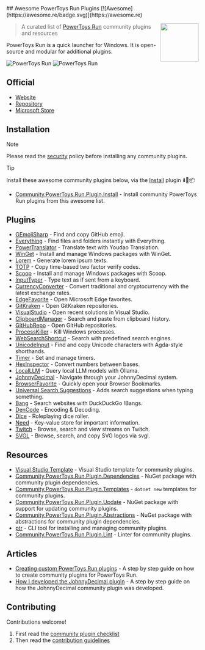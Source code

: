 <div class="github-widget" data-repo="hlaueriksson/awesome-powertoys-run-plugins"></div>
## Awesome PowerToys Run Plugins [![Awesome](https://awesome.re/badge.svg)](https://awesome.re)<!-- omit in toc -->

<!--lint disable double-link-->
[<img src="https://raw.githubusercontent.com/hlaueriksson/awesome-powertoys-run-plugins/master/powertoys-logo.png" align="right" width="100">](https://learn.microsoft.com/en-us/windows/powertoys/run)

> A curated list of [PowerToys Run](https://learn.microsoft.com/en-us/windows/powertoys/run) community plugins and resources
<!--lint enable double-link-->

PowerToys Run is a quick launcher for Windows. It is open-source and modular for additional plugins.

![PowerToys Run](https://raw.githubusercontent.com/hlaueriksson/awesome-powertoys-run-plugins/master/launcher-dark.png#gh-dark-mode-only)
![PowerToys Run](https://raw.githubusercontent.com/hlaueriksson/awesome-powertoys-run-plugins/master/launcher-light.png#gh-light-mode-only)



## Official

<!--lint disable double-link-->
- [Website](https://learn.microsoft.com/en-us/windows/powertoys/run)
- [Repository](https://github.com/microsoft/PowerToys)
- [Microsoft Store](https://apps.microsoft.com/detail/xp89dcgq3k6vld)
<!--lint enable double-link-->

## Installation

<!--lint disable no-undefined-references-->
> [!NOTE]
> Please read the [security](https://github.com/hlaueriksson/awesome-powertoys-run-plugins/blob/master/security.md) policy before installing any community plugins.
<!--lint enable no-undefined-references-->

<!--lint disable double-link-->
<!--lint disable no-undefined-references-->
> [!TIP]
> Install these awesome community plugins below, via the [Install](https://github.com/hlaueriksson/Community.PowerToys.Run.Plugin.Install) plugin ⬇️🔌📦
<!--lint enable no-undefined-references-->

- [Community.PowerToys.Run.Plugin.Install](https://github.com/hlaueriksson/Community.PowerToys.Run.Plugin.Install) - Install community PowerToys Run plugins from this awesome list.
<!--lint enable double-link-->

## Plugins

- [GEmojiSharp](https://github.com/hlaueriksson/GEmojiSharp#gemojisharppowertoysrun) - Find and copy GitHub emoji.
- [Everything](https://github.com/lin-ycv/EverythingPowerToys) - Find files and folders instantly with Everything.
- [PowerTranslator](https://github.com/N0I0C0K/PowerTranslator) - Translate text with Youdao Translation.
- [WinGet](https://github.com/bostrot/PowerToysRunPluginWinget) - Install and manage Windows packages with WinGet.
- [Lorem](https://github.com/dxn-9/prun-lorem) - Generate lorem ipsum texts.
- [TOTP](https://github.com/KawaiiZapic/PowertoysRunTOTP) - Copy time-based two factor verify codes.
- [Scoop](https://github.com/Quriz/PowerToysRunScoop) - Install and manage Windows packages with Scoop.
- [InputTyper](https://github.com/CoreyHayward/PowerToys-Run-InputTyper) - Type text as if sent from a keyboard.
- [CurrencyConverter](https://github.com/Advaith3600/PowerToys-Run-Currency-Converter) - Convert traditional and cryptocurrency with the latest exchange rates.
- [EdgeFavorite](https://github.com/davidegiacometti/PowerToys-Run-EdgeFavorite) - Open Microsoft Edge favorites.
- [GitKraken](https://github.com/davidegiacometti/PowerToys-Run-GitKraken) - Open GitKraken repositories.
- [VisualStudio](https://github.com/davidegiacometti/PowerToys-Run-VisualStudio) - Open recent solutions in Visual Studio.
- [ClipboardManager](https://github.com/CoreyHayward/PowerToys-Run-ClipboardManager) - Search and paste from clipboard history.
- [GitHubRepo](https://github.com/8LWXpg/PowerToysRun-GitHubRepo) - Open GitHub repositories.
- [ProcessKiller](https://github.com/8LWXpg/PowerToysRun-ProcessKiller) - Kill Windows processes.
- [WebSearchShortcut](https://github.com/Daydreamer-riri/PowerToys-Run-WebSearchShortcut) - Search with predefined search engines.
- [UnicodeInput](https://github.com/nathancartlidge/powertoys-run-unicode) - Find and copy Unicode characters with Agda-style shorthands.
- [Timer](https://github.com/CoreyHayward/PowerToys-Run-Timer) - Set and manage timers.
- [HexInspector](https://github.com/NaroZeol/PowerHexInspector) - Convert numbers between bases.
- [LocalLLM](https://github.com/Darkdriller/PowerToys-Run-LocalLLm) - Query local LLM models with Ollama.
- [JohnnyDecimal](https://github.com/seguri/PowerToys-Run-JohnnyDecimal) - Navigate through your JohnnyDecimal system.
- [BrowserFavorite](https://github.com/Der-Penz/PowerToys-Run-BrowserFavorite) - Quickly open your Browser Bookmarks.
- [Universal Search Suggestions](https://github.com/Fefedu973/PowerToys-Run-Universal-Search-Suggestions-Plugin/) - Adds search suggestions when typing something.<!--lint disable double-link-->
- [Bang](https://github.com/hlaueriksson/Community.PowerToys.Run.Plugins#bang) - Search websites with DuckDuckGo !Bangs.
- [DenCode](https://github.com/hlaueriksson/Community.PowerToys.Run.Plugins#dencode) - Encoding & Decoding.
- [Dice](https://github.com/hlaueriksson/Community.PowerToys.Run.Plugins#dice) - Roleplaying dice roller.
- [Need](https://github.com/hlaueriksson/Community.PowerToys.Run.Plugins#need) - Key-value store for important information.
- [Twitch](https://github.com/hlaueriksson/Community.PowerToys.Run.Plugins#twitch) - Browse, search and view streams on Twitch.<!--lint enable double-link-->
- [SVGL](https://github.com/SameerJS6/powertoys-svgl) - Browse, search, and copy SVG logos via svgl.

## Resources

- [Visual Studio Template](https://github.com/8LWXpg/PowerToysRun-PluginTemplate) - Visual Studio template for community plugins.
- [Community.PowerToys.Run.Plugin.Dependencies](https://github.com/hlaueriksson/Community.PowerToys.Run.Plugin.Dependencies) - NuGet package with community plugin dependencies.
- [Community.PowerToys.Run.Plugin.Templates](https://github.com/hlaueriksson/Community.PowerToys.Run.Plugin.Templates) - `dotnet new` templates for community plugins.
- [Community.PowerToys.Run.Plugin.Update](https://github.com/hlaueriksson/Community.PowerToys.Run.Plugin.Update) - NuGet package with support for updating community plugins.
- [Community.PowerToys.Run.Plugin.Abstractions](https://github.com/hlaueriksson/Community.PowerToys.Run.Plugin.Abstractions) - NuGet package with abstractions for community plugin dependencies.
- [ptr](https://github.com/8LWXpg/ptr) - CLI tool for installing and managing community plugins.
- [Community.PowerToys.Run.Plugin.Lint](https://github.com/hlaueriksson/Community.PowerToys.Run.Plugin.Lint) - Linter for community plugins.

## Articles

- [Creating custom PowerToys Run plugins](https://conductofcode.io/post/creating-custom-powertoys-run-plugins/) - A step by step guide on how to create community plugins for PowerToys Run.
- [How I developed the JohnnyDecimal plugin](https://blog.seguri.dev/posts/powertoys-run-johnnydecimal/) - A step by step guide on how the JohnnyDecimal community plugin was developed.

## Contributing

Contributions welcome!

1. First read the [community plugin checklist](https://github.com/hlaueriksson/awesome-powertoys-run-plugins/blob/master/checklist.md)
2. Then read the [contribution guidelines](https://github.com/hlaueriksson/awesome-powertoys-run-plugins/blob/master/contributing.md)

<!--
npx awesome-lint https://github.com/hlaueriksson/awesome-powertoys-run-plugins
-->
